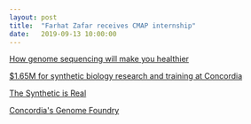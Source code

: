 ```yaml
---
layout: post
title:  "Farhat Zafar receives CMAP internship"
date:   2019-09-13 10:00:00
---
```

[How genome sequencing will make you healthier](https://www.concordia.ca/cunews/offices/vprgs/oor/2018/10/01/how-genome-sequencing-will-make-you-healthier.html)

[$1.65M for synthetic biology research and training at Concordia
](http://genomealberta.ca/genomics/165m-for-synthetic-biology-research-and-training-at-concordia.aspx)

[The Synthetic is Real
](http://www.concordia.ca/cunews/offices/vpaer/aar/2018/01/31/the-synthetic-is-real.html)

[Concordia's Genome Foundry
](https://www.youtube.com/watch?v=p7LuPaZuRBI)



